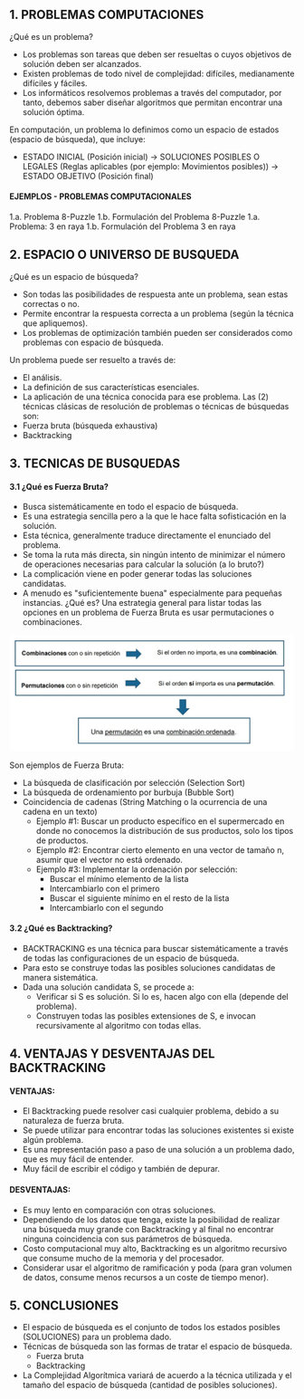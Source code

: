 ## 1. PROBLEMAS COMPUTACIONES

¿Qué es un problema?
- Los problemas son tareas que deben ser resueltas o cuyos objetivos de solución deben ser alcanzados.
- Existen problemas de todo nivel de complejidad: difíciles, medianamente difíciles y fáciles.
- Los informáticos resolvemos problemas a través del computador, por tanto, debemos saber diseñar algoritmos que permitan encontrar una solución óptima.

En computación, un problema lo definimos como un espacio de estados (espacio de búsqueda), que incluye:
- ESTADO INICIAL (Posición inicial) -> SOLUCIONES POSIBLES O LEGALES (Reglas aplicables (por ejemplo: Movimientos posibles)) -> ESTADO OBJETIVO (Posición final)

#### EJEMPLOS - PROBLEMAS COMPUTACIONALES
1.a. Problema 8-Puzzle
1.b. Formulación del Problema 8-Puzzle
1.a. Problema: 3 en raya
1.b. Formulación del Problema 3 en raya

## 2. ESPACIO O UNIVERSO DE BUSQUEDA

¿Qué es un espacio de búsqueda?
- Son todas las posibilidades de respuesta ante un problema, sean estas correctas o no.
- Permite encontrar la respuesta correcta a un problema (según la técnica que apliquemos).
- Los problemas de optimización también pueden ser considerados como problemas con espacio de búsqueda.

Un problema puede ser resuelto a través de:
- El análisis.
- La definición de sus características esenciales.
- La aplicación de una técnica conocida para ese problema.
Las (2) técnicas clásicas de resolución de problemas o técnicas de búsquedas son:
- Fuerza bruta (búsqueda exhaustiva)
- Backtracking

## 3. TECNICAS DE BUSQUEDAS

#### 3.1 ¿Qué es Fuerza Bruta?
- Busca sistemáticamente en todo el espacio de búsqueda.
- Es una estrategia sencilla pero a la que le hace falta sofisticación en la solución.
- Esta técnica, generalmente traduce directamente el enunciado del problema.
- Se toma la ruta más directa, sin ningún intento de minimizar el número de operaciones necesarias para calcular la solución (a lo bruto?)
- La complicación viene en poder generar todas las soluciones candidatas.
- A menudo es "suficientemente buena" especialmente para pequeñas instancias.
¿Qué es?
Una estrategia general para listar todas las opciones en un problema de Fuerza Bruta es usar permutaciones o combinaciones.

![Complejidades](/Complementos/Fuerza%20Bruta.jpeg)

Son ejemplos de Fuerza Bruta:
- La búsqueda de clasificación por selección (Selection Sort)
- La búsqueda de ordenamiento por burbuja (Bubble Sort)
- Coincidencia de cadenas (String Matching o la ocurrencia de una cadena en un texto)
  - Ejemplo #1: Buscar un producto específico en el supermercado en donde no conocemos la distribución de sus productos, solo los tipos de productos.
  - Ejemplo #2: Encontrar cierto elemento en una vector de tamaño n, asumir que el vector no está ordenado.
  - Ejemplo #3: Implementar la ordenación por selección:
    - Buscar el mínimo elemento de la lista
    - Intercambiarlo con el primero
    - Buscar el siguiente mínimo en el resto de la lista
    - Intercambiarlo con el segundo

#### 3.2 ¿Qué es Backtracking?
- BACKTRACKING es una técnica para buscar sistemáticamente a través de todas las configuraciones de un espacio de búsqueda.
- Para esto se construye todas las posibles soluciones candidatas de manera sistemática.
- Dada una solución candidata S, se procede a: 
   - Verificar si S es solución. Si lo es, hacen algo con ella (depende del problema).
   - Construyen todas las posibles extensiones de S, e invocan recursivamente al algoritmo con todas ellas.

## 4. VENTAJAS Y DESVENTAJAS DEL BACKTRACKING

#### VENTAJAS: 
- El Backtracking puede resolver casi cualquier problema, debido a su naturaleza de fuerza bruta.
- Se puede utilizar para encontrar todas las soluciones existentes si existe algún problema.
- Es una representación paso a paso de una solución a un problema dado, que es muy fácil de entender.
- Muy fácil de escribir el código y también de depurar.

#### DESVENTAJAS: 
- Es muy lento en comparación con otras soluciones.
- Dependiendo de los datos que tenga, existe la posibilidad de realizar una búsqueda muy grande con Backtracking y al final no encontrar ninguna coincidencia con sus parámetros de búsqueda.
- Costo computacional muy alto, Backtracking es un algoritmo recursivo que consume mucho de la memoria y del procesador.
- Considerar usar el algoritmo de ramificación y poda (para gran volumen de datos, consume menos recursos a un coste de tiempo menor).

## 5. CONCLUSIONES

- El espacio de búsqueda es el conjunto de todos los estados posibles (SOLUCIONES) para un problema dado.
- Técnicas de búsqueda son las formas de tratar el espacio de búsqueda.
  - Fuerza bruta
  - Backtracking
- La Complejidad Algorítmica variará de acuerdo a la técnica utilizada y el tamaño del espacio de búsqueda (cantidad de posibles soluciones).
